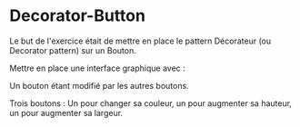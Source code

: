 # Decorator-Button

Le but de l'exercice était de mettre en place le pattern Décorateur (ou Decorator pattern) sur un Bouton.

Mettre en place une interface graphique avec :

Un bouton étant modifié par les autres boutons.

Trois boutons : Un pour changer sa couleur, un pour augmenter sa hauteur, un pour augmenter sa largeur.
